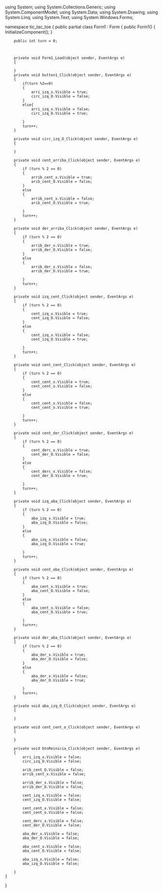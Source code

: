 using System;
using System.Collections.Generic;
using System.ComponentModel;
using System.Data;
using System.Drawing;
using System.Linq;
using System.Text;
using System.Windows.Forms;

namespace tic_tac_toe
{
    public partial class Form1 : Form
    {
        public Form1()
        {
            InitializeComponent();
        }

        public int turn = 0;

       

        private void Form1_Load(object sender, EventArgs e)
        {

        }
        private void button1_Click(object sender, EventArgs e)
        {
            if(turn %2==0)
            {
                arri_izq_x.Visible = true;
                circ_izq_O.Visible = false;
            }
            else{
                arri_izq_x.Visible = false;
                circ_izq_O.Visible = true;

            }
            turn++;
        }

        private void circ_izq_O_Click(object sender, EventArgs e)
        {

        }

        private void cent_arriba_Click(object sender, EventArgs e)
        {
            if (turn % 2 == 0)
            {
                arrib_cent_x.Visible = true;
                arib_cent_O.Visible = false;
            }
            else
            {
                arrib_cent_x.Visible = false;
                arib_cent_O.Visible = true;

            }
            turn++;
        }

        private void der_arriba_Click(object sender, EventArgs e)
        {
            if (turn % 2 == 0)
            {
                arrib_der_x.Visible = true;
                arrib_der_O.Visible = false;
            }
            else
            {
                arrib_der_x.Visible = false;
                arrib_der_O.Visible = true;

            }
            turn++;
        }

        private void izq_cent_Click(object sender, EventArgs e)
        {
            if (turn % 2 == 0)
            {
                cent_izq_x.Visible = true;
                cent_izq_O.Visible = false;
            }
            else
            {
                cent_izq_x.Visible = false;
                cent_izq_O.Visible = true;

            }
            turn++;
        }

        private void cent_cent_Click(object sender, EventArgs e)
        {
            if (turn % 2 == 0)
            {
                cent_cent_x.Visible = true;
                cent_cent_o.Visible = false;
            }
            else
            {
                cent_cent_x.Visible = false;
                cent_cent_o.Visible = true;

            }
            turn++;
        }

        private void cent_der_Click(object sender, EventArgs e)
        {
            if (turn % 2 == 0)
            {
                cent_derc_x.Visible = true;
                cent_der_O.Visible = false;
            }
            else
            {
                cent_derc_x.Visible = false;
                cent_der_O.Visible = true;

            }
            turn++;
        }

        private void izq_aba_Click(object sender, EventArgs e)
        {
            if (turn % 2 == 0)
            {
                aba_izq_x.Visible = true;
                aba_izq_O.Visible = false;
            }
            else
            {
                aba_izq_x.Visible = false;
                aba_izq_O.Visible = true;

            }
            turn++;
        }

        private void cent_aba_Click(object sender, EventArgs e)
        {
            if (turn % 2 == 0)
            {
                aba_cent_x.Visible = true;
                aba_cent_O.Visible = false;
            }
            else
            {
                aba_cent_x.Visible = false;
                aba_cent_O.Visible = true;

            }
            turn++;
        }

        private void der_aba_Click(object sender, EventArgs e)
        {
            if (turn % 2 == 0)
            {
                aba_der_x.Visible = true;
                aba_der_O.Visible = false;
            }
            else
            {
                aba_der_x.Visible = false;
                aba_der_O.Visible = true;

            }
            turn++;
        }

        private void aba_izq_O_Click(object sender, EventArgs e)
        {

        }

        private void cent_cent_o_Click(object sender, EventArgs e)
        {

        }

        private void btnReinicia_Click(object sender, EventArgs e)
        {
            arri_izq_x.Visible = false;
            circ_izq_O.Visible = false;

            arib_cent_O.Visible = false;
            arrib_cent_x.Visible = false;

            arrib_der_x.Visible = false;
            arrib_der_O.Visible = false;

            cent_izq_x.Visible = false;
            cent_izq_O.Visible = false;

            cent_cent_x.Visible = false;
            cent_cent_o.Visible = false;

            cent_derc_x.Visible = false;
            cent_der_O.Visible = false;

            aba_der_x.Visible = false;
            aba_der_O.Visible = false;

            aba_cent_x.Visible = false;
            aba_cent_O.Visible = false;

            aba_izq_x.Visible = false;
            aba_izq_O.Visible = false;

        }
    }
}
